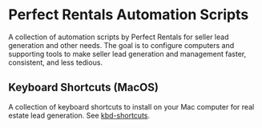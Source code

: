# Perfect Rentals Automation Scripts

A collection of automation scripts by Perfect Rentals for seller lead generation and other needs. The goal is to configure computers and supporting tools to make seller lead generation and management faster, consistent, and less tedious.

## Keyboard Shortcuts (MacOS)

A collection of keyboard shortcuts to install on your Mac computer for real estate lead generation. See [kbd-shortcuts](./kbd-shortcuts).
